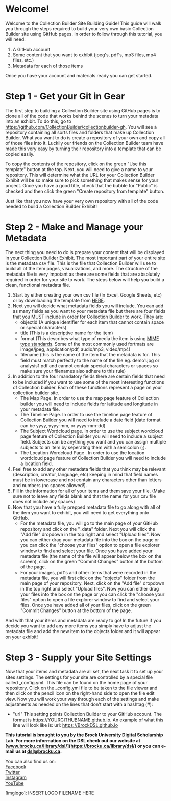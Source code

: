 # Welcome!

Welcome to the Collection Builder Site Building Guide!  This guide will walk you through the steps required to build your very own basic Collection Builder site using GitHub pages.  In order to follow through this tutorial, you will need:

1. A GitHub account
2. Some content that you want to exhibit (jpeg's, pdf's, mp3 files, mp4 files, etc.)
3. Metadata for each of those items

Once you have your account and materials ready you can get started.

# Step 1 - Get your Git in Gear

The first step to building a Collection Builder site using GitHub pages is to clone all of the code that works behind the scenes to turn your metadata into an exhibit.  To do this, go to https://github.com/CollectionBuilder/collectionbuilder-gh.  You will see a repository containing all sorts files and folders that make up Collection Builder.  What you want to do is create a repository of your own and copy all of those files into it.  Luckily our friends on the Collection Builder team have made this very easy by turning their repository into a template that can be copied easily.

To copy the contents of the repository, click on the green "Use this template" button at the top.  Next, you will need to give a name to your repository.  This will determine what the URL for your Collection Builder Exhibit will be so make sure to pick something that makes sense for your project.  Once you have a good title, check that the bubble for "Public" is checked and then click the green "Create repository from template" button.

Just like that you now have your very own repository with all of the code needed to build a Collection Builder Exhibit!


# Step 2 - Make and Manage your Metadata

The next thing you need to do is prepare your content that will be displayed in your Collection Builder Exhibit.  The most important part of your entire site is the metadata csv file.  This is the file that Collection Builder will use to build all of the item pages, visualizations, and more.  The structure of the metadata file is very impotant as there are some fields that are absolutely required in order for your site to work.  The steps below will help you build a clean, functional metadata file.

1. Start by either creating your own csv file (In Excel, Google Sheets, etc) or by downloading the template from [HERE](https://brocku-my.sharepoint.com/:f:/g/personal/dbrett_brocku_ca/EpNSItFDGLNEmeV6FTtwC1UBiDJ_otCzUyVWZa4_9Emipw?e=0ROcBg).
2. Next you will decide what metadata fields you will include.  You can add as many fields as you want to your metadata file but there are four fields that you MUST include in order for Collection Builder to work.  They are: 
     - objectid (A unique identifier for each item that cannot contain space or special characters)
     - title (This is a descriptive name for the item)
     - format (This describes what type of media the item is using [MIME type standards](https://www.iana.org/assignments/media-types/media-types.xhtml). Some of the most commonly used fortmats are image/jpeg, application/pdf, audio/mp3, video/mp4)
     - filename (this is the name of the item that the metadata is for.  This field must match perfectly to the name of the file eg. demo1.jpg or analysis1.pdf and cannot contain special characters or spaces so make sure your filenames also adhere to this rule)
3. In addition to the four mandatory fields there are certain fields that need to be included if you want to use some of the most interesting functions of Collection builder.  Each of these functions represent a page on your collection builder site.
     - The Map Page.  In order to use the map page feature of Collection builder you will need to include fields for latitude and longitude in your metadata file.
     - The Timeline Page.  In order to use the timeline page feature of Collection Builder you will need to include a date field (date format can be yyyy, yyyy-mm, or yyyy-mm-dd)
     - The Subject Wordcloud page.  In order to use the subject wordcloud page feature of Collection Builder you will need to include a subject field.  Subjects can be anything you want and you can assign multiple subjects to an item by seperating them with a semicolon (;).
     - The Location Wordcloud Page .  In order to use the location wordcloud page feature of Collection Builder you will need to include a location field.
4. Feel free to add any other metadata fields that you think may be relevant (description, creator, language, etc) keeping in mind that field names must be in lowercase and not contain any characters other than letters and numbers (no spaces allowed!).
5. Fill in the information for all of your items and them save your file.  (Make sure not to leave any fields blank and that the name for your csv file does not include any spaces)
6. Now that you have a fully prepped metadata file to go along with all of the item you want to exhibit, you will need to get everything onto GitHub.
     - For the metadata file, you will go to the main page of your GitHub repository and click on the "\_data" folder.  Next you will click the "Add file" dropdown in the top right and select "Upload files".  Now you can either drag your metadata file into the box on the page or you can click the "choose your files" option to open a file explorer window to find and select your file.  Once you have added your metadata file (the name of the file will appear below the box on the screen), click on the green "Commit Changes" button at the bottom of the page.
     - For your images, pdf's and other items that were recorded in the metadata file, you will first click on the "objects" folder from the main page of your repository.  Next, click on the "Add file" dropdown in the top right and select "Upload files".  Now you can either drag your files into the box on the page or you can click the "choose your files" option to open a file explorer window to find and select your files.  Once you have added all of your files, click on the green "Commit Changes" button at the bottom of the page.

And with that your items and metadata are ready to go!  In the future if you decide you want to add any more items you simply have to adjust the metadata file and add the new item to the objects folder and it will appear on your exhibit!

# Step 3 - Supply your Site Settings

Now that your items and metadata are all set, the next task it to set up your sites settings.  The settings for your site are controlled by a special file called \_config.yml.  This file can be found on the home page of your repository.  Click on the \_config.yml file to be taken to the file viewer and then click on the pencil icon on the right-hand side to open the file edit view.  Now you will work your way through each of the settings and make adjustments as needed on the lines that don't start with a hashtag (\#):

- "url" This setting points Collection Builder to your GitHub account.  The format is https://YOURGITHUBNAME.github.io.  An example of what this line will look like is: url: https://BrockDSL.github.io 






  
**This tutorial is brought to you by the Brock University Digital Scholarship Lab.  For more information on the DSL check out our website at [www.brocku.ca/library/dsl/](https://brocku.ca/library/dsl/) or you can e-mail us at dsl@brocku.ca.**  
  
You can also find us on:  
[Facebook](https://www.facebook.com/Brock-University-Digital-Scholarship-Lab-349407235866792/)  
[Twitter](https://twitter.com/brock_dsl)  
[Instagram](https://www.instagram.com/brock_dsl/?hl=en)  
[YouTube](https://www.youtube.com/channel/UC2eEqPkDo-1N3qilxv-N_1g/featured?view_as=subscriber)










<!--- Please use reference style images so that it is easier to update pictures later --->

[imglogo]: INSERT LOGO FILENAME HERE
